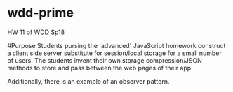 # wdd-prime
HW 11 of WDD Sp18

#Purpose
Students pursing the 'advanced' JavaScript homework construct a client side server substitute for session/local storage 
for a small number of users. The students invent their own storage compression/JSON methods to store and pass between
the web pages of their app

Additionally, there is an example of an observer pattern.
